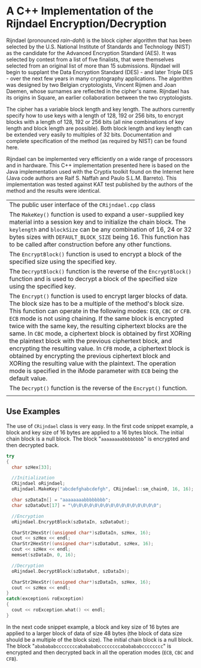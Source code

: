 # A C++ Implementation of the Rijndael Encryption/Decryption
Rijndael (pronounced *rain-dahl*) is the block cipher algorithm that has been selected by the U.S. National Institute of Standards and Technology (NIST) as the candidate for the Advanced Encryption Standard (AES). It was selected by contest from a list of five finalists, that were themselves selected from an original list of more than 15 submissions. Rijndael will begin to supplant the Data Encryption Standard (DES) - and later Triple DES - over the next few years in many cryptography applications. The algorithm was designed by two Belgian cryptologists, Vincent Rijmen and Joan Daemen, whose surnames are reflected in the cipher's name. Rijndael has its origins in Square, an earlier collaboration between the two cryptologists.

The cipher has a variable block length and key length. The authors currently specify how to use keys with a length of 128, 192 or 256 bits, to encrypt blocks with a length of 128, 192 or 256 bits (all nine combinations of key length and block length are possible). Both block length and key length can be extended very easily to multiples of 32 bits. Documentation and complete specification of the method (as required by NIST) can be found here.

Rijndael can be implemented very efficiently on a wide range of processors and in hardware. This C++ implementation presented here is based on the Java implementation used with the Cryptix toolkit found on the Internet here (Java code authors are Raif S. Naffah and Paulo S.L.M. Barreto). This implementation was tested against KAT test published by the authors of the method and the results were identical.

||
|---|
|The public user interface of the `CRijndael.cpp` class|
|The `MakeKey()` function is used to expand a user-supplied key material into a session key and to initialize the chain block. The `keylength` and `blockSize` can be any combination of 16, 24 or 32 bytes sizes with `DEFAULT_BLOCK_SIZE` being 16. This function has to be called after construction before any other functions.|
|The `EncryptBlock()` function is used to encrypt a block of the specified size using the specified key.|
|The `DecryptBlock()` function is the reverse of the `EncryptBlock()` function and is used to decrypt a block of the specified size using the specified key.|
|The `Encrypt()` function is used to encrypt larger blocks of data. The block size has to be a multiple of the method's block size. This function can operate in the following modes: `ECB`, `CBC` or `CFB`. `ECB` mode is not using chaining. If the same block is encrypted twice with the same key, the resulting ciphertext blocks are the same. In `CBC` mode, a ciphertext block is obtained by first XORing the plaintext block with the previous ciphertext block, and encrypting the resulting value. In `CFB` mode, a ciphertext block is obtained by encrypting the previous ciphertext block and XORing the resulting value with the plaintext. The operation mode is specified in the iMode parameter with `ECB` being the default value.|
|The `Decrypt()` function is the reverse of the `Encrypt()` function.|
||

## Use Examples
The use of `CRijndael` class is very easy. In the first code snippet example, a block and key size of 16 bytes are applied to a 16 bytes block. The initial chain block is a null block. The block "`aaaaaaaabbbbbbbb`" is encrypted and then decrypted back.

```cpp
try
{
  char szHex[33];

  //Initialization
  CRijndael oRijndael;
  oRijndael.MakeKey("abcdefghabcdefgh", CRijndael::sm_chain0, 16, 16);

  char szDataIn[] = "aaaaaaaabbbbbbbb";
  char szDataOut[17] = "\0\0\0\0\0\0\0\0\0\0\0\0\0\0\0\0";

  //Encryption
  oRijndael.EncryptBlock(szDataIn, szDataOut);

  CharStr2HexStr((unsigned char*)szDataIn, szHex, 16);
  cout << szHex << endl;
  CharStr2HexStr((unsigned char*)szDataOut, szHex, 16);
  cout << szHex << endl;
  memset(szDataIn, 0, 16);

  //Decryption
  oRijndael.DecryptBlock(szDataOut, szDataIn);

  CharStr2HexStr((unsigned char*)szDataIn, szHex, 16);
  cout << szHex << endl;
}
catch(exception& roException)
{
  cout << roException.what() << endl;
}
```

In the next code snippet example, a block and key size of 16 bytes are applied to a larger block of data of size 48 bytes (the block of data size should be a multiple of the block size). The initial chain block is a null block. The block "`ababababccccccccababababccccccccababababcccccccc`" is encrypted and then decrypted back in all the operation modes (`ECB`, `CBC` and `CFB`).

